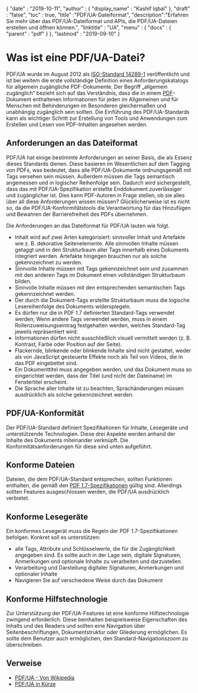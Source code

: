 {
  "date" : "2019-10-11",
  "author" : {
    "display_name" : "Kashif Iqbal"
},
  "draft" : "false",
  "toc" : true,
  "title" :"PDF/UA-Dateiformat",
  "description":"Erfahren Sie mehr über das PDF/UA-Dateiformat und APIs, die PDF/UA-Dateien erstellen und öffnen können.",
  "linktitle" : "UA",
  "menu" : {
    "docs" : {
      "parent" : "pdf"
}
},
  "lastmod" : "2019-09-10"
}

# Was ist eine PDF/UA-Datei? #

PDF/UA wurde im August 2012 als [ISO-Standard 14289-1](https://en.wikipedia.org/wiki/ISO_14289) veröffentlicht und ist bei weitem die erste vollständige Definition eines Anforderungskatalogs für allgemein zugängliche PDF-Dokumente. Der Begriff „allgemein zugänglich“ bezieht sich auf das Verständnis, dass die in einem [PDF](/de/pdf/)-Dokument enthaltenen Informationen für jeden im Allgemeinen und für Menschen mit Behinderungen im Besonderen gleichermaßen und unabhängig zugänglich sein sollten. Die Einführung des PDF/UA-Standards kann als wichtiger Schritt zur Erstellung von Tools und Anwendungen zum Erstellen und Lesen von PDF-Inhalten angesehen werden.

## Anforderungen an das Dateiformat ##

PDF/UA hat einige bestimmte Anforderungen an seiner Basis, die als Essenz dieses Standards dienen. Diese basieren im Wesentlichen auf dem Tagging von PDFs, was bedeutet, dass alle PDF/UA-Dokumente ordnungsgemäß mit Tags versehen sein müssen. Außerdem müssen die Tags semantisch angemessen und in logischer Reihenfolge sein. Dadurch wird sichergestellt, dass das mit PDF/UA-Spezifikation erstellte Enddokument zuverlässiger und zugänglicher ist. Dies kann PDF-Autoren in Frage stellen, ob sie alles über all diese Anforderungen wissen müssen? Glücklicherweise ist es nicht so, da die PDF/UA-Konformitätstools die Verantwortung für das Hinzufügen und Bewahren der Barrierefreiheit des PDFs übernehmen.

Die Anforderungen an das Dateiformat für PDF/UA lauten wie folgt.

* Inhalt wird auf zwei Arten kategorisiert: sinnvoller Inhalt und Artefakte wie z. B. dekorative Seitenelemente. Alle sinnvollen Inhalte müssen getaggt und in den Strukturbaum aller Tags innerhalb eines Dokuments integriert werden. Artefakte hingegen brauchen nur als solche gekennzeichnet zu werden.
* Sinnvolle Inhalte müssen mit Tags gekennzeichnet sein und zusammen mit den anderen Tags im Dokument einen vollständigen Strukturbaum bilden.
* Sinnvolle Inhalte müssen mit den entsprechenden semantischen Tags gekennzeichnet werden.
* Der durch die Dokument-Tags erstellte Strukturbaum muss die logische Lesereihenfolge des Dokuments widerspiegeln.
* Es dürfen nur die in PDF 1.7 definierten Standard-Tags verwendet werden; Wenn andere Tags verwendet werden, muss in einem Rollenzuweisungseintrag festgehalten werden, welches Standard-Tag jeweils repräsentiert wird.
* Informationen dürfen nicht ausschließlich visuell vermittelt werden (z. B. Kontrast, Farbe oder Position auf der Seite).
* Flackernde, blinkende oder blinkende Inhalte sind nicht gestattet, weder als von JavaScript gesteuerte Effekte noch als Teil von Videos, die in das PDF eingebettet sind.
* Ein Dokumenttitel muss angegeben werden, und das Dokument muss so eingerichtet werden, dass der Titel (und nicht der Dateiname) im Fenstertitel erscheint.
* Die Sprache aller Inhalte ist zu beachten, Sprachänderungen müssen ausdrücklich als solche gekennzeichnet werden.

## PDF/UA-Konformität ##

Der PDF/UA-Standard definiert Spezifikationen für Inhalte, Lesegeräte und unterstützende Technologien. Diese drei Aspekte werden anhand der Inhalte des Dokuments miteinander verknüpft. Die Konformitätsanforderungen für diese sind unten aufgeführt.

## Konforme Dateien ##

Dateien, die dem PDF/UA-Standard entsprechen, sollten Funktionen enthalten, die gemäß den [PDF 1.7-Spezifikationen](https://opensource.adobe.com/dc-acrobat-sdk-docs/standards/pdfstandards/pdf/PDF32000_2008.pdf) gültig sind. Allerdings sollten Features ausgeschlossen werden, die PDF/UA ausdrücklich verbietet.

## Konforme Lesegeräte ##

Ein konformes Lesegerät muss die Regeln der PDF 1.7-Spezifikationen befolgen. Konkret soll es unterstützen:

* alle Tags, Attribute und Schlüsselwerte, die für die Zugänglichkeit angegeben sind. Es sollte auch in der Lage sein, digitale Signaturen, Anmerkungen und optionale Inhalte zu verarbeiten und darzustellen.
* Verarbeitung und Darstellung digitaler Signaturen, Anmerkungen und optionaler Inhalte
* Navigieren Sie auf verschiedene Weise durch das Dokument

## Konforme Hilfstechnologie ##

Zur Unterstützung der PDF/UA-Features ist eine konforme Hilfstechnologie zwingend erforderlich. Diese beinhalten beispielsweise Eigenschaften des Inhalts und des Readers und sollten eine Navigation über Seitenbeschriftungen, Dokumentstruktur oder Gliederung ermöglichen. Es sollte dem Benutzer auch ermöglichen, den Standard-Navigationszoom zu überschreiben.

## Verweise ##

* [PDF/UA - Von Wikipedia](https://en.wikipedia.org/wiki/PDF/UA)
* [PDF/UA in Kürze](https://pdfa.org/pdfua-in-a-nutshell/)

